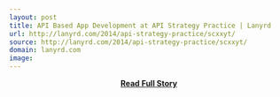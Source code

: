 ```yaml
---
layout: post
title: API Based App Development at API Strategy Practice | Lanyrd
url: http://lanyrd.com/2014/api-strategy-practice/scxxyt/
source: http://lanyrd.com/2014/api-strategy-practice/scxxyt/
domain: lanyrd.com
image: 
---
```


<p></p>
<center><p><a href="http://lanyrd.com/2014/api-strategy-practice/scxxyt/" style='padding:25px; font-sze:18px; font-weight: bold;'>Read Full Story</a></p></center>
